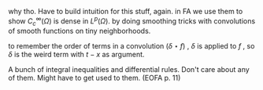 why tho.
Have to build intuition for this stuff, again.
in FA we use them to show $C^{\infty}_c(\Omega)$ is dense in $L^p(\Omega)$. by doing smoothing tricks with convolutions of smooth functions on tiny neighborhoods.

to remember the order of terms in a convolution $(\delta \star f)$ , $\delta$ is applied to $f$ , so $\delta$ is the weird term with $t-x$ as argument.

A bunch of integral inequalities and differential rules. Don't care about any of them. Might have to get used to them. (EOFA p. 11)